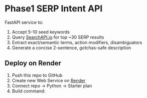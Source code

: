 # Phase1 SERP Intent API

FastAPI service to:
1. Accept 5–10 seed keywords
2. Query [SearchAPI.io](https://www.searchapi.io/docs/google) for top ~30 SERP results
3. Extract exact/semantic terms, action modifiers, disambiguators
4. Generate a concise 2-sentence, gotchas-safe description

## Deploy on Render
1. Push this repo to GitHub
2. Create new Web Service on [Render](https://dashboard.render.com/)
3. Connect repo → Python → Starter plan
4. Build command:
